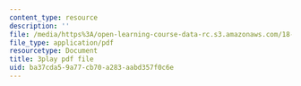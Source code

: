 ```yaml
---
content_type: resource
description: ''
file: /media/https%3A/open-learning-course-data-rc.s3.amazonaws.com/18-06sc-linear-algebra-fall-2011/ba37cda59a77cb70a283aabd357f0c6e_2uDvRUowBzg.pdf
file_type: application/pdf
resourcetype: Document
title: 3play pdf file
uid: ba37cda5-9a77-cb70-a283-aabd357f0c6e
---
```


